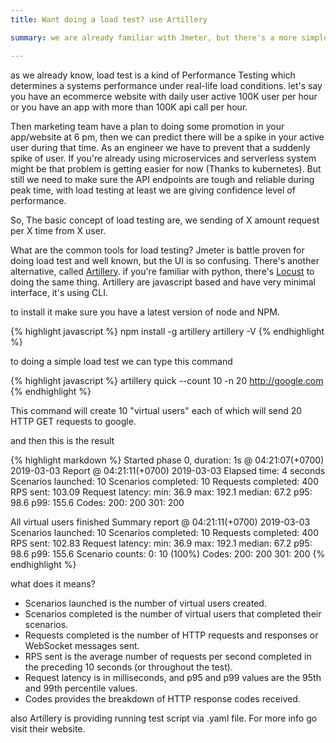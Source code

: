 ```yaml
---
title: Want doing a load test? use Artillery

summary: we are already familiar with Jmeter, but there's a more simple tool to doing that

---
```


as we already know, load test is a kind of Performance Testing which determines a systems performance under real-life load conditions. let's say you have an ecommerce website with daily user active 100K user per hour or you have an app with more than 100K api call per hour.

Then marketing team have a plan to doing some promotion in your app/website at 6 pm, then we can predict there will be a spike in your active user during that time. As an engineer we have to prevent that a suddenly spike of user. If you're already using microservices and serverless system might be that problem is getting easier for now (Thanks to kubernetes). But still we need to make sure the API endpoints are tough and reliable during peak time, with load testing at least we are giving confidence level of performance. 

So, The basic concept of load testing are, we sending of X amount request per X time from X user.

What are the common tools for load testing? Jmeter is battle proven for doing load test and well known, but the UI is so confusing. There's another alternative, called [Artillery](https://artillery.io/). if you're familiar with python, there's [Locust](https://locust.io) to doing the same thing. Artillery are javascript based and have very minimal interface, it's using CLI.

to install it make sure you have a latest version of node and NPM.

{% highlight javascript %}
npm install -g artillery
artillery -V
{% endhighlight %}

to doing a simple load test we can type this command

{% highlight javascript %}
artillery quick --count 10 -n 20 http://google.com
{% endhighlight %}

This command will create 10 "virtual users" each of which will send 20 HTTP GET requests to google.

and then this is the result

{% highlight markdown %}
Started phase 0, duration: 1s @ 04:21:07(+0700) 2019-03-03
Report @ 04:21:11(+0700) 2019-03-03
Elapsed time: 4 seconds
  Scenarios launched:  10
  Scenarios completed: 10
  Requests completed:  400
  RPS sent: 103.09
  Request latency:
    min: 36.9
    max: 192.1
    median: 67.2
    p95: 98.6
    p99: 155.6
  Codes:
    200: 200
    301: 200

All virtual users finished
Summary report @ 04:21:11(+0700) 2019-03-03
  Scenarios launched:  10
  Scenarios completed: 10
  Requests completed:  400
  RPS sent: 102.83
  Request latency:
    min: 36.9
    max: 192.1
    median: 67.2
    p95: 98.6
    p99: 155.6
  Scenario counts:
    0: 10 (100%)
  Codes:
    200: 200
    301: 200
{% endhighlight %}


what does it means?

- Scenarios launched is the number of virtual users created.
- Scenarios completed is the number of virtual users that completed their scenarios.
- Requests completed is the number of HTTP requests and responses or WebSocket messages sent.
- RPS sent is the average number of requests per second completed in the preceding 10 seconds (or throughout the test).
- Request latency is in milliseconds, and p95 and p99 values are the 95th and 99th percentile values.
- Codes provides the breakdown of HTTP response codes received.

also Artillery is providing running test script via .yaml file. For more info go visit their website.



